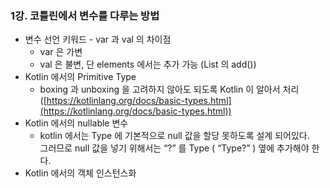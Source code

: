 ### 1강. 코틀린에서 변수를 다루는 방법

- 변수 선언 키워드 - var 과 val 의 차이점
    - var 은 가변
    - val 은 불변, 단 elements 에서는 추가 가능 (List 의 add())
- Kotlin 에서의 Primitive Type
    - boxing 과 unboxing 을 고려하지 않아도 되도록 Kotlin 이 알아서 처리 ([https://kotlinlang.org/docs/basic-types.html](https://kotlinlang.org/docs/basic-types.html))
- Kotlin 에서의 nullable 변수
    - kotlin 에서는 Type 에 기본적으로 null 값을 할당 못하도록 설계 되어있다.</br>
      그러므로 null 값을 넣기 위해서는 “?” 를 Type ( “Type?” ) 옆에 추가해야 한다.
- Kotlin 에서의 객체 인스턴스화